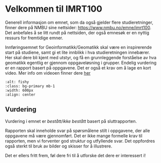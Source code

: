 # Velkommen til IMRT100

Generell informasjon om emnet, som da også gjelder flere studieretninger, finner dere på NMBU sine nettsider: https://www.nmbu.no/emne/imrt100. 
Det anbefales å se litt rundt på nettsiden, der også emnesøk er en nyttig ressurs for fremtidige emner.

Innføringsemnet for Geoinformatikk/Geomatikk skal være en inspirerende start på studiene, samt gi et lite innblikk i hva studieretningen innebærer. Her skal dere bli kjent med utstyr, og få en grunnleggende forståelse av hva geomatikk egentlig er gjennom oppgaveløsning i grupper. Endelig vurdering er en rapport basert på oppgavene. Det er også et krav om å lage en kort video. Mer info om videoen finner dere [her](oppgaver/video_intro.md)

```{image} bilder/geoinformatikk.jpg
:alt: fishy
:class: bg-primary mb-1
:width: 600px
:align: center
```

## Vurdering

Vurdering i emnet er *bestått/ikke bestått* basert på sluttrapporten. 

Rapporten skal inneholde svar på spørsmålene stilt i oppgavene, der alle oppgavene må være gjennomført. 
Det er ikke mange formelle krav til rapporten, men vi forventer god struktur og utfyllende svar. 
Det oppfordres også sterkt til bruk av bilder og skisser for å illustrere. 

Det er ellers fritt frem, føl dere fri til å utforske det dere er interessert i! 
